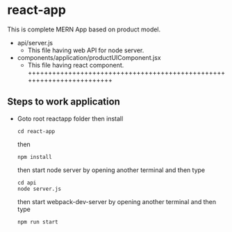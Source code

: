 # react-app
This is complete MERN App based on product model.

  - api/server.js
    - This file having web API for node server.
  - components/application/productUIComponent.jsx
    - This file having react component.
++++++++++++++++++++++++++++++++++++++++++++++++++++++++++++++++++++++
## Steps to work application

   - Goto root reactapp folder then install
      ```
      cd react-app
      ```
      then 
      ```
      npm install
      ```
      then start node server by opening another terminal and then type
      ```
      cd api
      node server.js
      ```
      then start webpack-dev-server by opening another terminal and then type
      ```
      npm run start
      ```      
